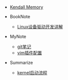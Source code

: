 * [Kendall Memory](/README.md)


* BookNote
  * [Linux设备驱动开发详解](/读书笔记/Linux设备驱动开发详解.md)

* MyNote

  * [git笔记](/学习笔记/git笔记.md)
  * [vim插件配置](/学习笔记/vim插件配置.md)

* Summarize
  * [kernel启动流程](/学习总结/kernel启动流程.md)